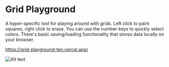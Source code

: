 # Grid Playground

A hyper-specific tool for playing around with grids. Left click to paint squares, right click to erase. You can use the number keys to quickly select colors. There's basic saving/loading functionality that stores data locally on your browser.

https://grid-playground-ten.vercel.app/

![Alt text](https://omni-strapi-assets.nyc3.digitaloceanspaces.com/explorer_HCQE_Ygwac_A_1b4308184f.png)
